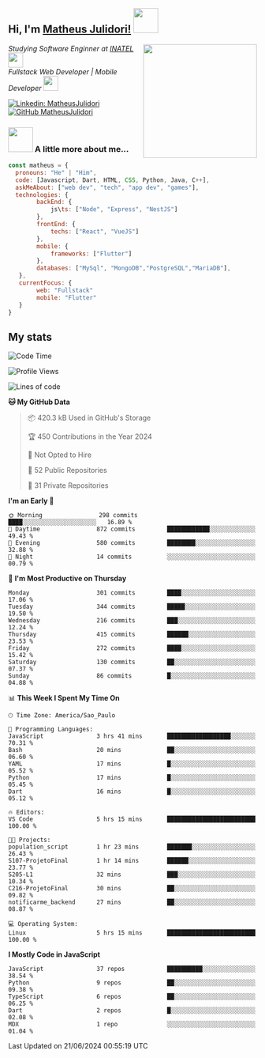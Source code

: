 <h2> Hi, I'm <a href="https://matheusjulidori.github.io" target="_blank">Matheus Julidori!</a> <img src="https://media.giphy.com/media/12oufCB0MyZ1Go/giphy.gif" width="50"></h2>
<img align='right' src="https://media.giphy.com/media/3oKIPnAiaMCws8nOsE/giphy.gif" width="230" height="auto">
<p><em>Studying Software Enginner at <a href="http://www.inatel.br" target="_blank">INATEL</a><img src="https://media.giphy.com/media/fYSnHlufseco8Fh93Z/giphy.gif" width="30"></br>
  Fullstack Web Developer | Mobile Developer <img src="https://media.giphy.com/media/WUlplcMpOCEmTGBtBW/giphy.gif" width="30">
</em></p>

[![Linkedin: MatheusJulidori](https://img.shields.io/badge/-MatheusJulidori-blue?style=flat-square&logo=Linkedin&logoColor=white&link=https://www.linkedin.com/in/MatheusJulidori/)](https://www.linkedin.com/in/MatheusJulidori/)
[![GitHub MatheusJulidori](https://img.shields.io/github/followers/matheusjulidori?label=follow&style=social)](https://github.com/MatheusJulidori)


### <img src="https://media.giphy.com/media/VgCDAzcKvsR6OM0uWg/giphy.gif" width="50"> A little more about me...  

```javascript
const matheus = {
  pronouns: "He" | "Him",
  code: [Javascript, Dart, HTML, CSS, Python, Java, C++],
  askMeAbout: ["web dev", "tech", "app dev", "games"],
  technologies: {
        backEnd: {
            js\ts: ["Node", "Express", "NestJS"]
        },
        frontEnd: {
            techs: ["React", "VueJS"]
        },
        mobile: {
            frameworks: ["Flutter"]
        },
        databases: ["MySql", "MongoDB","PostgreSQL","MariaDB"],
   },
   currentFocus: {
        web: "Fullstack"
        mobile: "Flutter"
   }
}
```
<h2>My stats</h2>

<!--START_SECTION:waka-->
![Code Time](http://img.shields.io/badge/Code%20Time-635%20hrs%2015%20mins-blue)

![Profile Views](http://img.shields.io/badge/Profile%20Views-0-blue)

![Lines of code](https://img.shields.io/badge/From%20Hello%20World%20I%27ve%20Written-6.7%20million%20lines%20of%20code-blue)

**🐱 My GitHub Data** 

> 📦 420.3 kB Used in GitHub's Storage 
 > 
> 🏆 450 Contributions in the Year 2024
 > 
> 🚫 Not Opted to Hire
 > 
> 📜 52 Public Repositories 
 > 
> 🔑 31 Private Repositories 
 > 
**I'm an Early 🐤** 

```text
🌞 Morning                298 commits         ████░░░░░░░░░░░░░░░░░░░░░   16.89 % 
🌆 Daytime                872 commits         ████████████░░░░░░░░░░░░░   49.43 % 
🌃 Evening                580 commits         ████████░░░░░░░░░░░░░░░░░   32.88 % 
🌙 Night                  14 commits          ░░░░░░░░░░░░░░░░░░░░░░░░░   00.79 % 
```
📅 **I'm Most Productive on Thursday** 

```text
Monday                   301 commits         ████░░░░░░░░░░░░░░░░░░░░░   17.06 % 
Tuesday                  344 commits         █████░░░░░░░░░░░░░░░░░░░░   19.50 % 
Wednesday                216 commits         ███░░░░░░░░░░░░░░░░░░░░░░   12.24 % 
Thursday                 415 commits         ██████░░░░░░░░░░░░░░░░░░░   23.53 % 
Friday                   272 commits         ████░░░░░░░░░░░░░░░░░░░░░   15.42 % 
Saturday                 130 commits         ██░░░░░░░░░░░░░░░░░░░░░░░   07.37 % 
Sunday                   86 commits          █░░░░░░░░░░░░░░░░░░░░░░░░   04.88 % 
```


📊 **This Week I Spent My Time On** 

```text
🕑︎ Time Zone: America/Sao_Paulo

💬 Programming Languages: 
JavaScript               3 hrs 41 mins       ██████████████████░░░░░░░   70.31 % 
Bash                     20 mins             ██░░░░░░░░░░░░░░░░░░░░░░░   06.60 % 
YAML                     17 mins             █░░░░░░░░░░░░░░░░░░░░░░░░   05.52 % 
Python                   17 mins             █░░░░░░░░░░░░░░░░░░░░░░░░   05.45 % 
Dart                     16 mins             █░░░░░░░░░░░░░░░░░░░░░░░░   05.12 % 

🔥 Editors: 
VS Code                  5 hrs 15 mins       █████████████████████████   100.00 % 

🐱‍💻 Projects: 
population_script        1 hr 23 mins        ███████░░░░░░░░░░░░░░░░░░   26.43 % 
S107-ProjetoFinal        1 hr 14 mins        ██████░░░░░░░░░░░░░░░░░░░   23.77 % 
S205-L1                  32 mins             ███░░░░░░░░░░░░░░░░░░░░░░   10.34 % 
C216-ProjetoFinal        30 mins             ██░░░░░░░░░░░░░░░░░░░░░░░   09.82 % 
notificarme_backend      27 mins             ██░░░░░░░░░░░░░░░░░░░░░░░   08.87 % 

💻 Operating System: 
Linux                    5 hrs 15 mins       █████████████████████████   100.00 % 
```

**I Mostly Code in JavaScript** 

```text
JavaScript               37 repos            ██████████░░░░░░░░░░░░░░░   38.54 % 
Python                   9 repos             ██░░░░░░░░░░░░░░░░░░░░░░░   09.38 % 
TypeScript               6 repos             ██░░░░░░░░░░░░░░░░░░░░░░░   06.25 % 
Dart                     2 repos             █░░░░░░░░░░░░░░░░░░░░░░░░   02.08 % 
MDX                      1 repo              ░░░░░░░░░░░░░░░░░░░░░░░░░   01.04 % 
```




 Last Updated on 21/06/2024 00:55:19 UTC
<!--END_SECTION:waka-->
